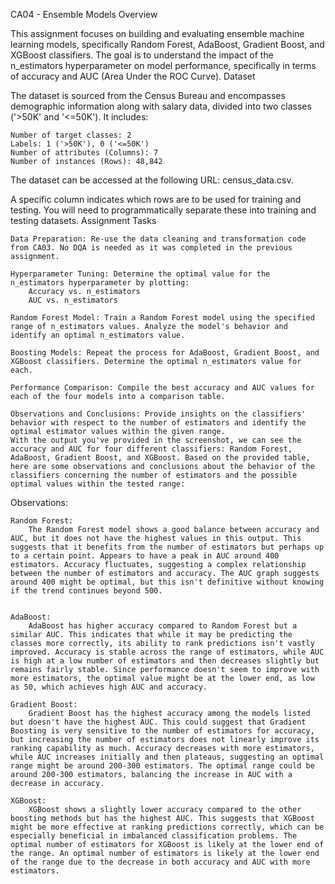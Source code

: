 CA04 - Ensemble Models
Overview

This assignment focuses on building and evaluating ensemble machine learning models, specifically Random Forest, AdaBoost, Gradient Boost, and XGBoost classifiers. The goal is to understand the impact of the n_estimators hyperparameter on model performance, specifically in terms of accuracy and AUC (Area Under the ROC Curve).
Dataset

The dataset is sourced from the Census Bureau and encompasses demographic information along with salary data, divided into two classes ('>50K' and '<=50K'). It includes:

    Number of target classes: 2
    Labels: 1 ('>50K'), 0 ('<=50K')
    Number of attributes (Columns): 7
    Number of instances (Rows): 48,842

The dataset can be accessed at the following URL: census_data.csv.

A specific column indicates which rows are to be used for training and testing. You will need to programmatically separate these into training and testing datasets.
Assignment Tasks

    Data Preparation: Re-use the data cleaning and transformation code from CA03. No DQA is needed as it was completed in the previous assignment.

    Hyperparameter Tuning: Determine the optimal value for the n_estimators hyperparameter by plotting:
        Accuracy vs. n_estimators
        AUC vs. n_estimators

    Random Forest Model: Train a Random Forest model using the specified range of n_estimators values. Analyze the model's behavior and identify an optimal n_estimators value.

    Boosting Models: Repeat the process for AdaBoost, Gradient Boost, and XGBoost classifiers. Determine the optimal n_estimators value for each.

    Performance Comparison: Compile the best accuracy and AUC values for each of the four models into a comparison table.

    Observations and Conclusions: Provide insights on the classifiers' behavior with respect to the number of estimators and identify the optimal estimator values within the given range.
    With the output you've provided in the screenshot, we can see the accuracy and AUC for four different classifiers: Random Forest, AdaBoost, Gradient Boost, and XGBoost. Based on the provided table, here are some observations and conclusions about the behavior of the classifiers concerning the number of estimators and the possible optimal values within the tested range:
Observations:

    Random Forest:
        The Random Forest model shows a good balance between accuracy and AUC, but it does not have the highest values in this output. This suggests that it benefits from the number of estimators but perhaps up to a certain point. Appears to have a peak in AUC around 400 estimators. Accuracy fluctuates, suggesting a complex relationship between the number of estimators and accuracy. The AUC graph suggests around 400 might be optimal, but this isn't definitive without knowing if the trend continues beyond 500.


    AdaBoost:
        AdaBoost has higher accuracy compared to Random Forest but a similar AUC. This indicates that while it may be predicting the classes more correctly, its ability to rank predictions isn't vastly improved. Accuracy is stable across the range of estimators, while AUC is high at a low number of estimators and then decreases slightly but remains fairly stable. Since performance doesn't seem to improve with more estimators, the optimal value might be at the lower end, as low as 50, which achieves high AUC and accuracy.

    Gradient Boost:
        Gradient Boost has the highest accuracy among the models listed but doesn't have the highest AUC. This could suggest that Gradient Boosting is very sensitive to the number of estimators for accuracy, but increasing the number of estimators does not linearly improve its ranking capability as much. Accuracy decreases with more estimators, while AUC increases initially and then plateaus, suggesting an optimal range might be around 200-300 estimators. The optimal range could be around 200-300 estimators, balancing the increase in AUC with a decrease in accuracy.

    XGBoost:
        XGBoost shows a slightly lower accuracy compared to the other boosting methods but has the highest AUC. This suggests that XGBoost might be more effective at ranking predictions correctly, which can be especially beneficial in imbalanced classification problems. The optimal number of estimators for XGBoost is likely at the lower end of the range. An optimal number of estimators is likely at the lower end of the range due to the decrease in both accuracy and AUC with more estimators.
